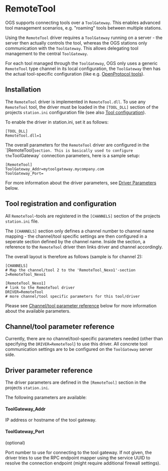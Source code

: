 # RemoteTool

OGS supports connecting tools over a `ToolGateway`. This enables advanced  tool management scenarios, e.g. "roaming" tools between multiple stations.

Using the `RemoteTool` driver requires a `ToolGateway` running on a server - the server then actually controls the tool, whereas the OGS stations only communication with the `ToolGateway`. This allows delegating tool management to the central `ToolGateway`. 

For each tool managed through the `ToolGateway`, OGS only uses a generic `RemoteTool` type channel in its local configuration, the `ToolGateway` then has the actual tool-specific configuration (like e.g. [OpenProtocol tools](/docs/tools/openprotocol/README.md)).

 
## Installation

The `RemoteTool` driver is implemented in `RemoteTool.dll`. To use any `RemoteTool` tool, the driver must be loaded in the `[TOOL_DLL]` section of the projects `station.ini` configuration file (see also [Tool configuration](/docs/tools/README.md)).

To enable the driver in station.ini, set it as follows:

    [TOOL_DLL]
    RemoteTool.dll=1

The overall parameters for the `RemoteTool` driver are configured in the ´[RemoteTool]` section. This is basically used to configure the `ToolGateway` connection parameters, here is a sample setup:

    [RemoteTool]
    ToolGateway_Addr=mytoolgateway.mycompany.com
    ToolGateway_Port=

For more information about the driver parameters, see [Driver Parameters](#driver-parameter-reference) below.

## Tool registration and configuration

All `RemoteTool`-tools are registered in the `[CHANNELS]` section of the projects `station.ini` file.

The `[CHANNELS]` section only defines a channel number to channel name mapping - the channel/tool specific settings are then configured in a seperate section defined by the channel name. Inside the section, a reference to the `RemoteTool` driver then links driver and channel accordingly.
 
The overall layout is therefore as follows (sample is for channel 2):

    [CHANNELS]
    # Map the channel/tool 2 to the 'RemoteTool_Nexo1'-section
    2=RemoteTool_Nexo1

    [RemoteTool_Nexo1]
    # link to the RemoteTool driver
    DRIVER=RemoteTool
    # more channel/tool specific parameters for this tool/driver

Please see [Channel/tool parameter reference](#channeltool-parameter-reference) below for more information about the available parameters.


## Channel/tool parameter reference

Currently, there are no channel/tool-specific parameters needed (other than specifying the `DRIVER=RemoteTool`) to use this driver. All concrete tool communication settings are to be configured on the `ToolGateway` server side. 


## Driver parameter reference

The driver parameters are defined in the `[RemoteTool]` section in the projects `station.ini`.

The following parameters are available:

#### ToolGateway_Addr

IP address or hostname of the tool gateway.

#### ToolGateway_Port

(optional)

Port number to use for connecting to the tool gateway. If not given, the driver tries to use the RPC endpoint mapper using the service UUID to resolve the connection endpoint (might require additional firewall settings).

